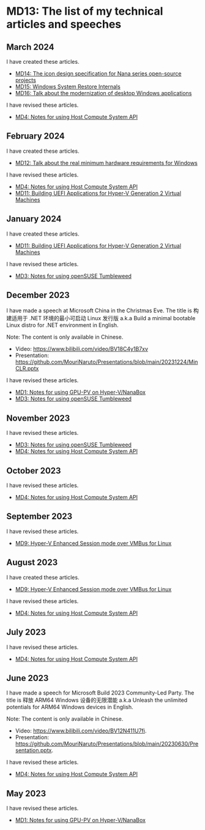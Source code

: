 ﻿# MD13: The list of my technical articles and speeches

## March 2024

I have created these articles.

- [MD14: The icon design specification for Nana series open-source projects](https://github.com/MouriNaruto/MouriDocs/tree/main/docs/14)
- [MD15: Windows System Restore Internals](https://github.com/MouriNaruto/MouriDocs/tree/main/docs/15)
- [MD16: Talk about the modernization of desktop Windows applications](https://github.com/MouriNaruto/MouriDocs/tree/main/docs/16)

I have revised these articles.

- [MD4: Notes for using Host Compute System API](https://github.com/MouriNaruto/MouriDocs/tree/main/docs/4)

## February 2024

I have created these articles.

- [MD12: Talk about the real minimum hardware requirements for Windows](https://github.com/MouriNaruto/MouriDocs/tree/main/docs/12)

I have revised these articles.

- [MD4: Notes for using Host Compute System API](https://github.com/MouriNaruto/MouriDocs/tree/main/docs/4)
- [MD11: Building UEFI Applications for Hyper-V Generation 2 Virtual Machines](https://github.com/MouriNaruto/MouriDocs/tree/main/docs/11)

## January 2024

I have created these articles.

- [MD11: Building UEFI Applications for Hyper-V Generation 2 Virtual Machines](https://github.com/MouriNaruto/MouriDocs/tree/main/docs/11)

I have revised these articles.

- [MD3: Notes for using openSUSE Tumbleweed](https://github.com/MouriNaruto/MouriDocs/tree/main/docs/3)

## December 2023

I have made a speech at Microsoft China in the Christmas Eve. The title is
构建适用于 .NET 环境的最小可启动 Linux 发行版 a.k.a Build a minimal bootable
Linux distro for .NET environment in English.

Note: The content is only available in Chinese.

- Video: https://www.bilibili.com/video/BV18C4y1B7xv
- Presentation: https://github.com/MouriNaruto/Presentations/blob/main/20231224/MinCLR.pptx

I have revised these articles.

- [MD1: Notes for using GPU-PV on Hyper-V/NanaBox](https://github.com/MouriNaruto/MouriDocs/tree/main/docs/1)
- [MD3: Notes for using openSUSE Tumbleweed](https://github.com/MouriNaruto/MouriDocs/tree/main/docs/3)

## November 2023

I have revised these articles.

- [MD3: Notes for using openSUSE Tumbleweed](https://github.com/MouriNaruto/MouriDocs/tree/main/docs/3)
- [MD4: Notes for using Host Compute System API](https://github.com/MouriNaruto/MouriDocs/tree/main/docs/4)

## October 2023

I have revised these articles.

- [MD4: Notes for using Host Compute System API](https://github.com/MouriNaruto/MouriDocs/tree/main/docs/4)

## September 2023

I have revised these articles.

- [MD9: Hyper-V Enhanced Session mode over VMBus for Linux](https://github.com/MouriNaruto/MouriDocs/tree/main/docs/9)

## August 2023

I have created these articles.

- [MD9: Hyper-V Enhanced Session mode over VMBus for Linux](https://github.com/MouriNaruto/MouriDocs/tree/main/docs/9)

I have revised these articles.

- [MD4: Notes for using Host Compute System API](https://github.com/MouriNaruto/MouriDocs/tree/main/docs/4)

## July 2023

I have revised these articles.

- [MD4: Notes for using Host Compute System API](https://github.com/MouriNaruto/MouriDocs/tree/main/docs/4)

## June 2023

I have made a speech for Microsoft Build 2023 Community-Led Party. The title is
释放 ARM64 Windows 设备的无限潜能 a.k.a Unleash the unlimited potentials for
ARM64 Windows devices in English.

Note: The content is only available in Chinese.

- Video: https://www.bilibili.com/video/BV12N411U7fi.
- Presentation: https://github.com/MouriNaruto/Presentations/blob/main/20230630/Presentation.pptx.

I have revised these articles.

- [MD4: Notes for using Host Compute System API](https://github.com/MouriNaruto/MouriDocs/tree/main/docs/4)

## May 2023

I have revised these articles.

- [MD1: Notes for using GPU-PV on Hyper-V/NanaBox](https://github.com/MouriNaruto/MouriDocs/tree/main/docs/1)
